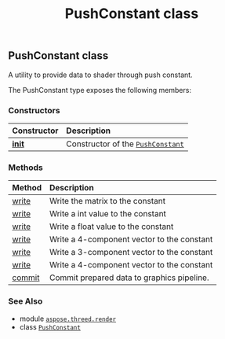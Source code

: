 ﻿---
title: PushConstant class
second_title: Aspose.3D for Python via .NET API References
description: 
type: docs
weight: 260
url: /python-net/aspose.threed.render/pushconstant/
is_root: false
---

## PushConstant class

A utility to provide data to shader through push constant.



The PushConstant type exposes the following members:

### Constructors
| Constructor | Description |
| :- | :- |
| [__init__](/3d/python-net/aspose.threed.render/pushconstant/__init__/#) | Constructor of the [`PushConstant`](/3d/python-net/aspose.threed.render/pushconstant) |


### Methods
| Method | Description |
| :- | :- |
| [write](/3d/python-net/aspose.threed.render/pushconstant/write/#aspose.threed.utilities.FMatrix4) | Write the matrix to the constant |
| [write](/3d/python-net/aspose.threed.render/pushconstant/write/#int) | Write a int value to the constant |
| [write](/3d/python-net/aspose.threed.render/pushconstant/write/#float) | Write a float value to the constant |
| [write](/3d/python-net/aspose.threed.render/pushconstant/write/#aspose.threed.utilities.FVector4) | Write a 4-component vector to the constant |
| [write](/3d/python-net/aspose.threed.render/pushconstant/write/#aspose.threed.utilities.FVector3) | Write a 3-component vector to the constant |
| [write](/3d/python-net/aspose.threed.render/pushconstant/write/#float-float-float-float) | Write a 4-component vector to the constant |
| [commit](/3d/python-net/aspose.threed.render/pushconstant/commit/#aspose.threed.render.ShaderStage-aspose.threed.render.ICommandList) | Commit prepared data to graphics pipeline. |



### See Also
* module [`aspose.threed.render`](..)
* class [`PushConstant`](/3d/python-net/aspose.threed.render/pushconstant)
